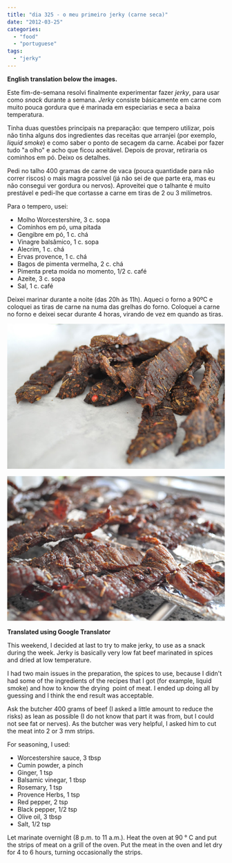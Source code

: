 ```yaml
---
title: "dia 325 - o meu primeiro jerky (carne seca)"
date: "2012-03-25"
categories: 
  - "food"
  - "portuguese"
tags: 
  - "jerky"
---
```


**English translation below the images.**  
  
Este fim-de-semana resolvi finalmente experimentar fazer _jerky_, para usar como _snack_ durante a semana. _Jerky_ consiste básicamente em carne com muito pouca gordura que é marinada em especiarias e seca a baixa temperatura.  
  
Tinha duas questões principais na preparação: que tempero utilizar, pois não tinha alguns dos ingredientes das receitas que arranjei (por exemplo, _liquid smoke_) e como saber o ponto de secagem da carne. Acabei por fazer tudo "a olho" e acho que ficou aceitável. Depois de provar, retiraria os cominhos em pó. Deixo os detalhes.  
  
Pedi no talho 400 gramas de carne de vaca (pouca quantidade para não correr riscos) o mais magra possível (já não sei de que parte era, mas eu não consegui ver gordura ou nervos). Aproveitei que o talhante é muito prestável e pedi-lhe que cortasse a carne em tiras de 2 ou 3 milímetros.  
  
Para o tempero, usei:  

- Molho Worcestershire, 3 c. sopa
- Cominhos em pó, uma pitada
- Gengibre em pó, 1 c. chá
- Vinagre balsâmico, 1 c. sopa
- Alecrim, 1 c. chá
- Ervas provence, 1 c. chá
- Bagos de pimenta vermelha, 2 c. chá
- Pimenta preta moída no momento, 1/2 c. café
- Azeite, 3 c. sopa
- Sal, 1 c. café

Deixei marinar durante a noite (das 20h às 11h). Aqueci o forno a 90ºC e coloquei as tiras de carne na numa das grelhas do forno. Coloquei a carne no forno e deixei secar durante 4 horas, virando de vez em quando as tiras.

  
  

[![](images/CC+-+Jerky.jpg)](http://2.bp.blogspot.com/-wHcTMh3H_8M/T28zi8fZfDI/AAAAAAAAE1E/PdbQzP5VQ5A/s1600/CC+-+Jerky.jpg)

  
  

[![](images/CC+-+Jerky+2.jpg)](http://4.bp.blogspot.com/-bxszC9iL1mM/T28ze0_5HVI/AAAAAAAAE08/uxDUv7qU1tQ/s1600/CC+-+Jerky+2.jpg)

  

  

**Translated using Google Translator**

  

This weekend, I decided at last to try to make jerky, to use as a snack during the week. Jerky is basically very low fat beef marinated in spices and dried at low temperature.

  

I had two main issues in the preparation, the spices to use, because I didn't had some of the ingredients of the recipes that I got (for example, liquid smoke) and how to know the drying  point of meat. I ended up doing all by guessing and I think the end result was acceptable.

  

Ask the butcher 400 grams of beef (I asked a little amount to reduce the risks) as lean as possible (I do not know that part it was from, but I could not see fat or nerves). As the butcher was very helpful, I asked him to cut the meat into 2 or 3 mm strips.

  

For seasoning, I used:

- Worcestershire sauce, 3 tbsp
- Cumin powder, a pinch
- Ginger, 1 tsp
- Balsamic vinegar, 1 tbsp
- Rosemary, 1 tsp
- Provence Herbs, 1 tsp
- Red pepper, 2 tsp
- Black pepper, 1/2 tsp
- Olive oil, 3 tbsp
- Salt, 1/2 tsp

  

  

Let marinate overnight (8 p.m. to 11 a.m.). Heat the oven at 90 ° C and put the strips of meat on a grill of the oven. Put the meat in the oven and let dry for 4 to 6 hours, turning occasionally the strips.
